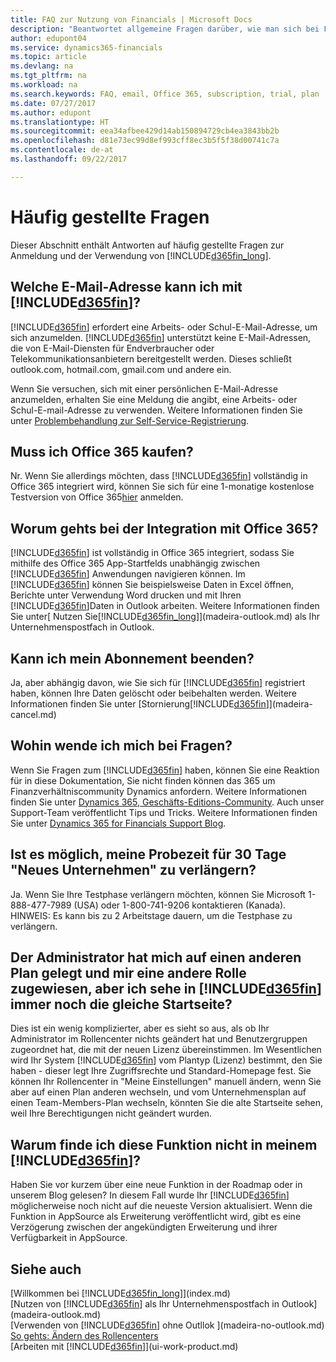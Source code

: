 ```yaml
---
title: FAQ zur Nutzung von Financials | Microsoft Docs
description: "Beantwortet allgemeine Fragen darüber, wie man sich bei Financials anmeldet, und was es zu Beginn zu tun gibt."
author: edupont04
ms.service: dynamics365-financials
ms.topic: article
ms.devlang: na
ms.tgt_pltfrm: na
ms.workload: na
ms.search.keywords: FAQ, email, Office 365, subscription, trial, plan
ms.date: 07/27/2017
ms.author: edupont
ms.translationtype: HT
ms.sourcegitcommit: eea34afbee429d14ab150894729cb4ea3843bb2b
ms.openlocfilehash: d81e73ec99d8ef993cff8ec3b5f5f38d00741c7a
ms.contentlocale: de-at
ms.lasthandoff: 09/22/2017

---
```

# <a name="frequently-asked-questions"></a>Häufig gestellte Fragen
Dieser Abschnitt enthält Antworten auf häufig gestellte Fragen zur Anmeldung und der Verwendung von [!INCLUDE[d365fin_long](includes/d365fin_long_md.md)].  

## <a name="what-email-address-can-i-use-with-included365finincludesd365finmdmd"></a>Welche E-Mail-Adresse kann ich mit [!INCLUDE[d365fin](includes/d365fin_md.md)]?
[!INCLUDE[d365fin](includes/d365fin_md.md)] erfordert eine Arbeits- oder Schul-E-Mail-Adresse, um sich anzumelden. [!INCLUDE[d365fin](includes/d365fin_md.md)] unterstützt keine E-Mail-Adressen, die von E-Mail-Diensten für Endverbraucher oder Telekommunikationsanbietern bereitgestellt werden. Dieses schließt outlook.com, hotmail.com, gmail.com und andere ein.  

Wenn Sie versuchen, sich mit einer persönlichen E-Mail-Adresse anzumelden, erhalten Sie eine Meldung die angibt, eine Arbeits- oder Schul-E-mail-Adresse zu verwenden. Weitere Informationen finden Sie unter [Problembehandlung zur Self-Service-Registrierung](ui-troubleshoot-self-signup.md).  

## <a name="do-i-have-to-buy-office-365"></a>Muss ich Office 365 kaufen?
Nr. Wenn Sie allerdings möchten, dass [!INCLUDE[d365fin](includes/d365fin_md.md)] vollständig in Office 365 integriert wird, können Sie sich für eine 1-monatige kostenlose Testversion von Office 365[hier](https://products.office.com/try) anmelden.  

## <a name="what-is-the-integration-with-office-365-about"></a>Worum gehts bei der Integration mit Office 365?
[!INCLUDE[d365fin](includes/d365fin_md.md)] ist vollständig in  Office 365 integriert, sodass Sie mithilfe des Office 365 App-Startfelds unabhängig zwischen [!INCLUDE[d365fin](includes/d365fin_md.md)] Anwendungen navigieren können. Im [!INCLUDE[d365fin](includes/d365fin_md.md)] können Sie beispielsweise Daten in Excel öffnen, Berichte unter Verwendung Word drucken und mit Ihren [!INCLUDE[d365fin](includes/d365fin_md.md)]Daten in Outlook arbeiten. Weitere Informationen finden Sie unter[ Nutzen Sie[!INCLUDE[d365fin_long](includes/d365fin_long_md.md)]](madeira-outlook.md)  als Ihr Unternehmenspostfach in Outlook.  

## <a name="can-i-cancel-my-subscription"></a>Kann ich mein Abonnement beenden?
Ja, aber abhängig davon, wie Sie sich für [!INCLUDE[d365fin](includes/d365fin_md.md)] registriert haben, können Ihre Daten gelöscht oder beibehalten werden. Weitere Informationen finden Sie unter [Stornierung[!INCLUDE[d365fin](includes/d365fin_md.md)]](madeira-cancel.md)  

## <a name="where-do-i-go-if-i-have-questions"></a>Wohin wende ich mich bei Fragen?
Wenn Sie Fragen zum [!INCLUDE[d365fin](includes/d365fin_md.md)] haben, können Sie eine Reaktion für in diese Dokumentation, Sie nicht finden können das 365 um Finanzverhältniscommunity Dynamics anfordern. Weitere Informationen finden Sie unter [Dynamics 365, Geschäfts-Editions-Community](https://community.dynamics.com/business). Auch unser Support-Team veröffentlicht Tips und Tricks. Weitere Informationen finden Sie unter [Dynamics 365 for Financials Support Blog](https://blogs.msdn.microsoft.com/dyn365finsupport).  

## <a name="is-it-possible-to-extend-my-30-day-new-company-trial-period"></a>Ist es möglich, meine Probezeit für 30 Tage "Neues Unternehmen" zu verlängern?
Ja. Wenn Sie Ihre Testphase verlängern möchten, können Sie Microsoft 1-888-477-7989 (USA) oder 1-800-741-9206 kontaktieren (Kanada). HINWEIS: Es kann bis zu 2 Arbeitstage dauern, um die Testphase zu verlängern.  

## <a name="our-administrator-has-moved-me-to-another-plan-to-give-me-another-role-but-i-still-see-the-same-home-page-in-included365finincludesd365finmdmd"></a>Der Administrator hat mich auf einen anderen Plan gelegt und mir eine andere Rolle zugewiesen, aber ich sehe in [!INCLUDE[d365fin](includes/d365fin_md.md)] immer noch die gleiche Startseite?
Dies ist ein wenig komplizierter, aber es sieht so aus, als ob Ihr Administrator im Rollencenter nichts geändert hat und Benutzergruppen zugeordnet hat, die mit der neuen Lizenz übereinstimmen. Im Wesentlichen wird Ihr System [!INCLUDE[d365fin](includes/d365fin_md.md)] vom Plantyp (Lizenz)  bestimmt, den Sie haben - dieser legt Ihre Zugriffsrechte und Standard-Homepage fest. Sie können Ihr Rollencenter in "Meine Einstellungen" manuell ändern, wenn Sie aber auf einen Plan anderen wechseln,  und vom Unternehmensplan auf einen Team-Members-Plan wechseln, könnten Sie die alte Startseite sehen, weil Ihre Berechtigungen nicht geändert wurden.  

## <a name="why-cant-i-find-that-capability-in-my-included365finincludesd365finmdmd"></a>Warum finde ich diese Funktion nicht in meinem [!INCLUDE[d365fin](includes/d365fin_md.md)]?
Haben Sie vor kurzem über eine neue Funktion in der Roadmap oder in unserem Blog gelesen? In diesem Fall wurde Ihr [!INCLUDE[d365fin](includes/d365fin_md.md)] möglicherweise noch nicht auf die neueste Version aktualisiert. Wenn die Funktion in AppSource als Erweiterung veröffentlicht wird, gibt es eine Verzögerung zwischen der angekündigten Erweiterung und ihrer Verfügbarkeit in AppSource.

## <a name="see-also"></a>Siehe auch
[Willkommen bei [!INCLUDE[d365fin_long](includes/d365fin_long_md.md)]](index.md)  
[Nutzen von [!INCLUDE[d365fin](includes/d365fin_md.md)] als Ihr Unternehmenspostfach in Outlook](madeira-outlook.md)  
[Verwenden von [!INCLUDE[d365fin](includes/d365fin_md.md)] ohne Outllok ](madeira-no-outlook.md)  
[So gehts: Ändern des Rollencenters](change-role.md)  
[Arbeiten mit [!INCLUDE[d365fin](includes/d365fin_md.md)]](ui-work-product.md)  

